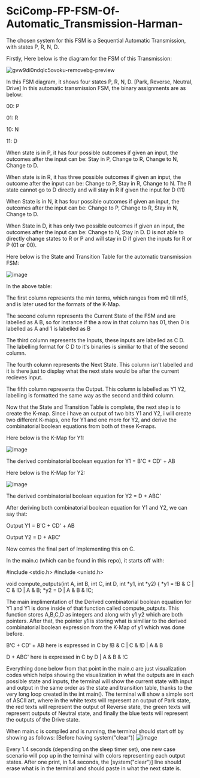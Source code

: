 # SciComp-FP-FSM-Of-Automatic_Transmission-Harman-



The chosen system for this FSM is a Sequential Automatic Transmission, with states P, R, N, D.


Firstly, Here below is the diagram for the FSM of this Transmission:

![gvw9di0ndqlc5ovoku-removebg-preview](https://user-images.githubusercontent.com/114371673/209842905-9a49178c-f1e4-4afb-8d69-e68b9dd4f771.jpg)




In this FSM diagram, it shows four states P, R, N, D. [Park, Reverse, Neutral, Drive]
In this automatic transmission FSM, the binary assignments are as below:

00: P

01: R

10: N

11: D

When state is in P, it has four possible outcomes if given an input, the outcomes after the input can be: Stay in P, Change to R, Change to N, Change to D.

When state is in R, it has three possible outcomes if given an input, the outcome after the input can be: Change to P, Stay in R, Change to N. The R state cannot go to D directly and will stay in R if given the input for D (11)

When State is in N, it has four possible outcomes if given an input, the outcomes after the input can be: Change to P, Change to R, Stay in N, Change to D.

When State in D, it has only two possible outcomes if given an input, the outcomes after the input can be: Change to N, Stay in D. D is not able to directly change states to R or P and will stay in D if given the inputs for R or P (01 or 00).







Here below is the State and Transition Table for the automatic transmission FSM:


![image](https://user-images.githubusercontent.com/114371673/209611610-684d008f-b80f-4914-aa4d-1cae6fe605bb.png)



In the above table: 

The first column represents the min terms, which ranges from m0 till m15, and is later used for the formats of the K-Map.

The second column represents the Current State of the FSM and are labelled as A B, so for instance if the a row in that column has 01, then 0 is labelled as A and 1 is labelled as B

The third column represents the Inputs, these inputs are labelled as C D. The labelling format for C D to it's binaries is similiar to that of the second column.

The fourth column represents the Next State. This column isn't labelled and it is there just to display what the next state would be after the current recieves input.

The fifth column represents the Output. This column is labelled as Y1 Y2, labelling is formatted the same way as the second and third column.



Now that the State and Transition Table is complete, the next step is to create the K-map. Since i have an output of two bits Y1 and Y2, i will create two different K-maps, one for Y1 and one more for Y2, and derive the combinatorial boolean equations from both of these K-maps.


Here below is the K-Map for Y1:


![image](https://user-images.githubusercontent.com/114371673/209612822-f9e3377a-0577-4e48-be76-72396e454dd6.png)


The derived combinatorial boolean equation for Y1 = B'C + CD' + AB


Here below is the K-Map for Y2:

![image](https://user-images.githubusercontent.com/114371673/209613106-5c916546-ee4d-4074-acbd-5dc82e2e6d5e.png)


The derived combinatorial boolean equation for Y2 = D + ABC'




After deriving both combinatorial boolean equation for Y1 and Y2, we can say that:

Output Y1 = B'C + CD' + AB


Output Y2 = D + ABC'



Now comes the final part of Implementing this on C. 


In the main.c (which can be found in this repo), it starts off with:

#include <stdio.h>
#include <unistd.h>

void compute_outputs(int A, int B, int C, int D, int *y1, int *y2) {
*y1 = !B & C | C & !D | A & B;
*y2 = D | A & B & !C;




The main implimentation of the Derived combinatorial boolean equation for Y1 and Y1 is done inside of that function called compute_outputs. This function stores A,B,C,D as integers and along with y1 y2 which are both pointers. After that, the pointer y1 is storing what is similiar to the derived combinatorial boolean expression from the K-Map of y1 which was done before. 

B'C + CD' + AB here  is expressed in C by !B & C | C & !D | A & B

D + ABC' here is expressed in C by D | A & B & !C

Everything done below from that point in the main.c are just visualization codes which helps showing the visualization in what the outputs are in each possible state and inputs, the terminal will show the current state with input and output in the same order as the state and transition table, thanks to the very long loop created in the int main(). The terminal will show a simple sort of ASCII art, where in the white texts will represent an output of Park state, the red texts will represent the output of Reverse state, the green texts will represent outputs of Neutral state, and finally the blue texts will represent the outputs of the Drive state. 

 


When main.c is compiled and is running, the terminal should start off by showing as follows:
[Before having system("clear")]
![image](https://user-images.githubusercontent.com/114371673/209617619-643e0e1f-d0a0-4aef-8de7-982d2b9550b0.png)



Every 1.4 seconds (depending on the sleep timer set), one new case scenario will pop up in the terminal with colors representing each output states. 
After one print, in 1.4 seconds, the [system("clear")] line should erase what is in the terminal and should paste in what the next state is.









